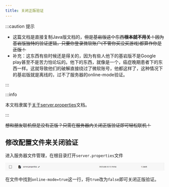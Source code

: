 ```yaml
---
title: 关闭正版验证
---
```


:::caution 提示

+ 这篇文档是直接复制Java版文档的，~~但是基岩版这个东西**根本就不用关**！因为基岩版独特的验证逻辑，只要你登录微软账户(不管你买没买游戏)都算作你是正版！~~
+ 补充：这东西有些时候还是得关的，因为有些人他下的基岩版不是Google play甚至不是苦力怕论坛的。他下的东西，就像是一个，癌症晚期患者下的东西一样。这就导致他们的破解直接绕过了微软账号，他都这样了，这种情况下的基岩版就是离线的，过不了服务器的online-mode验证。

<!--我觉得不是。因为为什么你知道吗，因为有时候群里的2b下的基岩版不是Google play甚至不是苦力怕论坛的，他下的东西，就像是一个，癌症晚期患者下的东西一样。这就导致他们的破解直接绕过了微软账号，他都这样了，这种情况下的基岩版就是离线的，过不了服务器的online-mode验证，你为什么不把我缺的这个正版验证说明给补上呢-->

:::

:::info

本文档隶属于[关于server.properties](../10-server-properties.md)文档。

:::

~~想和朋友联机但是没有正版？只需在服务器内关闭正版验证即可轻松联机！~~

## 修改配置文件来关闭验证

进入服务器文件管理，在根目录打开`server.properties`文件

![如果简幻欢服务器进不去，那就是能干辉打胶打到服务器主板上了，静等一段时间即可恢复](../../../../static/img/pages/serverproperties.png)

在文件中找到`online-mode=true`这一行，将`true`改为`false`即可关闭正版验证。

